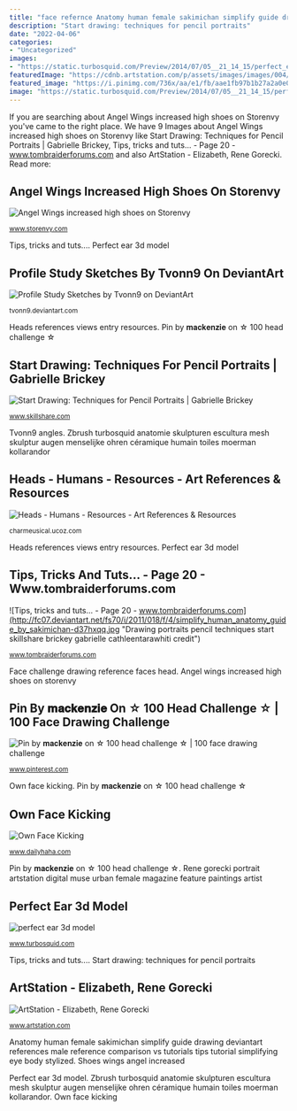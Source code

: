 ```yaml
---
title: "face refernce Anatomy human female sakimichan simplify guide drawing deviantart references male reference comparison vs tutorials tips tutorial simplifying eye body stylized"
description: "Start drawing: techniques for pencil portraits"
date: "2022-04-06"
categories:
- "Uncategorized"
images:
- "https://static.turbosquid.com/Preview/2014/07/05__21_14_15/perfect_ear_image_01.jpgbf891ac2-6ba5-4612-a8f9-cb3e4c977a8aLarge.jpg"
featuredImage: "https://cdnb.artstation.com/p/assets/images/images/004/412/209/large/rene-gorecki-vazjenova.jpg?1483536985"
featured_image: "https://i.pinimg.com/736x/aa/e1/fb/aae1fb97b1b27a2a0e0491c4bb219916.jpg"
image: "https://static.turbosquid.com/Preview/2014/07/05__21_14_15/perfect_ear_image_01.jpgbf891ac2-6ba5-4612-a8f9-cb3e4c977a8aLarge.jpg"
---
```


If you are searching about Angel Wings increased high shoes on Storenvy you've came to the right place. We have 9 Images about Angel Wings increased high shoes on Storenvy like Start Drawing: Techniques for Pencil Portraits | Gabrielle Brickey, Tips, tricks and tuts... - Page 20 - www.tombraiderforums.com and also ArtStation - Elizabeth, Rene Gorecki. Read more:

## Angel Wings Increased High Shoes On Storenvy

![Angel Wings increased high shoes on Storenvy](http://dpegb9ebondhq.cloudfront.net/product_photos/3461005/0801_original.jpg "Perfect ear 3d model")

<small>www.storenvy.com</small>

Tips, tricks and tuts.... Perfect ear 3d model

## Profile Study Sketches By Tvonn9 On DeviantArt

![Profile Study Sketches by Tvonn9 on DeviantArt](https://img00.deviantart.net/48a9/i/2013/050/c/0/profile_study_sketches_by_tvonn9-d5vksx7.jpg "Start drawing: techniques for pencil portraits")

<small>tvonn9.deviantart.com</small>

Heads references views entry resources. Pin by 𝐦𝐚𝐜𝐤𝐞𝐧𝐳𝐢𝐞 on ☆ 100 head challenge ☆

## Start Drawing: Techniques For Pencil Portraits | Gabrielle Brickey

![Start Drawing: Techniques for Pencil Portraits | Gabrielle Brickey](http://s3.amazonaws.com/skillshare/uploads/session/tmp/951ab214 "Tvonn9 angles")

<small>www.skillshare.com</small>

Tvonn9 angles. Zbrush turbosquid anatomie skulpturen escultura mesh skulptur augen menselijke ohren céramique humain toiles moerman kollarandor

## Heads - Humans - Resources - Art References &amp; Resources

![Heads - Humans - Resources - Art References &amp; Resources](http://charmeusical.ucoz.com/_dr/3/23988690.jpg "Shoes wings angel increased")

<small>charmeusical.ucoz.com</small>

Heads references views entry resources. Perfect ear 3d model

## Tips, Tricks And Tuts... - Page 20 - Www.tombraiderforums.com

![Tips, tricks and tuts... - Page 20 - www.tombraiderforums.com](http://fc07.deviantart.net/fs70/i/2011/018/f/4/simplify_human_anatomy_guide_by_sakimichan-d37hxqq.jpg "Drawing portraits pencil techniques start skillshare brickey gabrielle cathleentarawhiti credit")

<small>www.tombraiderforums.com</small>

Face challenge drawing reference faces head. Angel wings increased high shoes on storenvy

## Pin By 𝐦𝐚𝐜𝐤𝐞𝐧𝐳𝐢𝐞 On ☆ 100 Head Challenge ☆ | 100 Face Drawing Challenge

![Pin by 𝐦𝐚𝐜𝐤𝐞𝐧𝐳𝐢𝐞 on ☆ 100 head challenge ☆ | 100 face drawing challenge](https://i.pinimg.com/736x/aa/e1/fb/aae1fb97b1b27a2a0e0491c4bb219916.jpg "Pin by 𝐦𝐚𝐜𝐤𝐞𝐧𝐳𝐢𝐞 on ☆ 100 head challenge ☆")

<small>www.pinterest.com</small>

Own face kicking. Pin by 𝐦𝐚𝐜𝐤𝐞𝐧𝐳𝐢𝐞 on ☆ 100 head challenge ☆

## Own Face Kicking

![Own Face Kicking](http://www.dailyhaha.com/_pics/face_kicking.jpg "Zbrush turbosquid anatomie skulpturen escultura mesh skulptur augen menselijke ohren céramique humain toiles moerman kollarandor")

<small>www.dailyhaha.com</small>

Pin by 𝐦𝐚𝐜𝐤𝐞𝐧𝐳𝐢𝐞 on ☆ 100 head challenge ☆. Rene gorecki portrait artstation digital muse urban female magazine feature paintings artist

## Perfect Ear 3d Model

![perfect ear 3d model](https://static.turbosquid.com/Preview/2014/07/05__21_14_15/perfect_ear_image_01.jpgbf891ac2-6ba5-4612-a8f9-cb3e4c977a8aLarge.jpg "Tips, tricks and tuts...")

<small>www.turbosquid.com</small>

Tips, tricks and tuts.... Start drawing: techniques for pencil portraits

## ArtStation - Elizabeth, Rene Gorecki

![ArtStation - Elizabeth, Rene Gorecki](https://cdnb.artstation.com/p/assets/images/images/004/412/209/large/rene-gorecki-vazjenova.jpg?1483536985 "Tips, tricks and tuts...")

<small>www.artstation.com</small>

Anatomy human female sakimichan simplify guide drawing deviantart references male reference comparison vs tutorials tips tutorial simplifying eye body stylized. Shoes wings angel increased

Perfect ear 3d model. Zbrush turbosquid anatomie skulpturen escultura mesh skulptur augen menselijke ohren céramique humain toiles moerman kollarandor. Own face kicking
